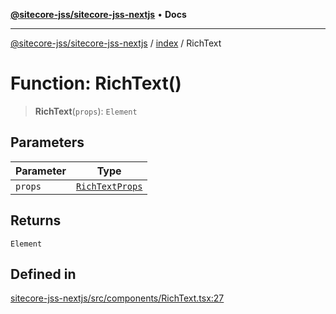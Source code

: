 [**@sitecore-jss/sitecore-jss-nextjs**](../../README.md) • **Docs**

***

[@sitecore-jss/sitecore-jss-nextjs](../../README.md) / [index](../README.md) / RichText

# Function: RichText()

> **RichText**(`props`): `Element`

## Parameters

| Parameter | Type |
| ------ | ------ |
| `props` | [`RichTextProps`](../type-aliases/RichTextProps.md) |

## Returns

`Element`

## Defined in

[sitecore-jss-nextjs/src/components/RichText.tsx:27](https://github.com/Sitecore/jss/blob/14c94b27afbe004fefaf1cab8e080470a80ff3f4/packages/sitecore-jss-nextjs/src/components/RichText.tsx#L27)
